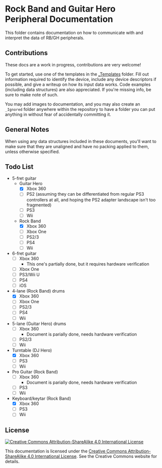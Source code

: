 # Rock Band and Guitar Hero Peripheral Documentation

This folder contains documentation on how to communicate with and interpret the data of RB/GH peripherals.

## Contributions

These docs are a work in progress, contributions are very welcome!

To get started, use one of the templates in the [_Templates](_Templates/) folder. Fill out information required to identify the device, include any device descriptors if possible, and give a writeup on how its input data works. Code examples (including data structures) are also appreciated. If you're missing info, be sure to make note of such.

You may add images to documentation, and you may also create an `_Ignored` folder anywhere within the repository to have a folder you can put anything in without fear of accidentally committing it.

## General Notes

When using any data structures included in these documents, you'll want to make sure that they are unaligned and have no packing applied to them, unless otherwise specified.

## Todo List

- 5-fret guitar
  - Guitar Hero
    - [x] Xbox 360
    - [ ] PS2 (assuming they can be differentiated from regular PS3 controllers at all, and hoping the PS2 adapter landscape isn't too fragmented)
    - [ ] PS3
    - [ ] Wii
  - Rock Band
    - [x] Xbox 360
    - [ ] Xbox One
    - [ ] PS2/3
    - [ ] PS4
    - [ ] Wii
- 6-fret guitar
  - [ ] Xbox 360
    - This one's partially done, but it requires hardware verification
  - [ ] Xbox One
  - [ ] PS3/Wii U
  - [ ] PS4
  - [ ] iOS
- 4-lane (Rock Band) drums
  - [x] Xbox 360
  - [ ] Xbox One
  - [ ] PS2/3
  - [ ] PS4
  - [ ] Wii
- 5-lane (Guitar Hero) drums
  - [ ] Xbox 360
    - Document is parially done, needs hardware verification
  - [ ] PS2/3
  - [ ] Wii
- Turntable (DJ Hero)
  - [x] Xbox 360
  - [ ] PS3
  - [ ] Wii
- Pro Guitar (Rock Band)
  - [ ] Xbox 360
    - Document is parially done, needs hardware verification
  - [ ] PS3
  - [ ] Wii
- Keyboard/keytar (Rock Band)
  - [x] Xbox 360
  - [ ] PS3
  - [ ] Wii

## License

[![Creative Commons Attribution-ShareAlike 4.0 International License](https://i.creativecommons.org/l/by-sa/4.0/88x31.png)](https://creativecommons.org/licenses/by-sa/4.0/)

This documentation is licensed under the [Creative Commons Attribution-ShareAlike 4.0 International License](https://creativecommons.org/licenses/by-sa/4.0/). See the Creative Commons website for details.
